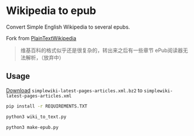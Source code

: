 # Wikipedia to epub

Convert Simple English Wikipedia to several epubs.

Fork from [PlainTextWikipedia](https://github.com/daveshap/PlainTextWikipedia)

> 维基百科的格式似乎还是很复杂的，转出来之后有一些章节 ePub阅读器无法解析，（放弃中）

## Usage

[Download](https://dumps.wikimedia.org/simplewiki/latest/) `simplewiki-latest-pages-articles.xml.bz2` to `simplewiki-latest-pages-articles.xml` 

```bash
pip install -r REQUIREMENTS.TXT
```

```bash
python3 wiki_to_text.py
```


```bash
python3 make-epub.py
```


